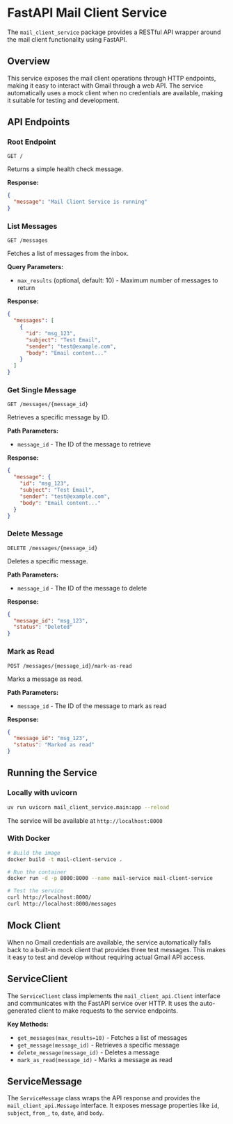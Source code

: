 # FastAPI Mail Client Service

The `mail_client_service` package provides a RESTful API wrapper around the mail client functionality using FastAPI.

## Overview

This service exposes the mail client operations through HTTP endpoints, making it easy to interact with Gmail through a web API. The service automatically uses a mock client when no credentials are available, making it suitable for testing and development.

## API Endpoints

### Root Endpoint
```
GET /
```
Returns a simple health check message.

**Response:**
```json
{
  "message": "Mail Client Service is running"
}
```

### List Messages
```
GET /messages
```
Fetches a list of messages from the inbox.

**Query Parameters:**
- `max_results` (optional, default: 10) - Maximum number of messages to return

**Response:**
```json
{
  "messages": [
    {
      "id": "msg_123",
      "subject": "Test Email",
      "sender": "test@example.com",
      "body": "Email content..."
    }
  ]
}
```

### Get Single Message
```
GET /messages/{message_id}
```
Retrieves a specific message by ID.

**Path Parameters:**
- `message_id` - The ID of the message to retrieve

**Response:**
```json
{
  "message": {
    "id": "msg_123",
    "subject": "Test Email",
    "sender": "test@example.com",
    "body": "Email content..."
  }
}
```

### Delete Message
```
DELETE /messages/{message_id}
```
Deletes a specific message.

**Path Parameters:**
- `message_id` - The ID of the message to delete

**Response:**
```json
{
  "message_id": "msg_123",
  "status": "Deleted"
}
```

### Mark as Read
```
POST /messages/{message_id}/mark-as-read
```
Marks a message as read.

**Path Parameters:**
- `message_id` - The ID of the message to mark as read

**Response:**
```json
{
  "message_id": "msg_123",
  "status": "Marked as read"
}
```

## Running the Service

### Locally with uvicorn
```bash
uv run uvicorn mail_client_service.main:app --reload
```

The service will be available at `http://localhost:8000`

### With Docker
```bash
# Build the image
docker build -t mail-client-service .

# Run the container
docker run -d -p 8000:8000 --name mail-service mail-client-service

# Test the service
curl http://localhost:8000/
curl http://localhost:8000/messages
```

## Mock Client

When no Gmail credentials are available, the service automatically falls back to a built-in mock client that provides three test messages. This makes it easy to test and develop without requiring actual Gmail API access.

## ServiceClient

The `ServiceClient` class implements the `mail_client_api.Client` interface and communicates with the FastAPI service over HTTP. It uses the auto-generated client to make requests to the service endpoints.

**Key Methods:**
- `get_messages(max_results=10)` - Fetches a list of messages
- `get_message(message_id)` - Retrieves a specific message
- `delete_message(message_id)` - Deletes a message
- `mark_as_read(message_id)` - Marks a message as read

## ServiceMessage

The `ServiceMessage` class wraps the API response and provides the `mail_client_api.Message` interface. It exposes message properties like `id`, `subject`, `from_`, `to`, `date`, and `body`.

